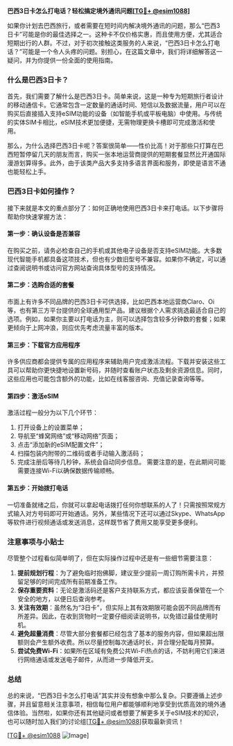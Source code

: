 **巴西3日卡怎么打电话？轻松搞定境外通讯问题[[TG💪+ @esim1088](https://t.me/s/esim1088)]**

如果你计划去巴西旅行，或者需要在短时间内解决境外通讯的问题，那么“巴西3日卡”可能是你的最佳选择之一。这种卡不仅价格实惠，而且使用方便，尤其适合短期出行的人群。不过，对于初次接触这类服务的人来说，“巴西3日卡怎么打电话？”可能是一个令人头疼的问题。别担心，在这篇文章中，我们将详细解答这一疑问，并为你提供一份全面的使用指南。

### 什么是巴西3日卡？

首先，我们需要了解什么是巴西3日卡。简单来说，这是一种专为短期旅行者设计的移动通信卡。它通常包含一定数量的通话时间、短信以及数据流量，用户可以在购买后直接插入支持eSIM功能的设备（如智能手机或平板电脑）中使用。与传统的实体SIM卡相比，eSIM技术更加便捷，无需物理更换卡槽即可完成激活和使用。

那么，为什么选择巴西3日卡呢？答案很简单——性价比高！对于那些只打算在巴西短暂停留几天的朋友而言，购买一张本地运营商提供的短期套餐显然比开通国际漫游划算得多。此外，由于该类产品大多支持多语言界面和服务，即使是语言不通也能轻松上手。

### 巴西3日卡如何操作？

接下来就是本文的重点部分了：如何正确地使用巴西3日卡来打电话。以下步骤将帮助你快速掌握方法：

#### 第一步：确认设备是否兼容
在购买之前，请务必检查自己的手机或其他电子设备是否支持eSIM功能。大多数现代智能手机都具备这项技术，但也有少数旧型号不兼容。如果你不确定，可以通过查阅说明书或访问官方网站查询具体型号的支持情况。

#### 第二步：选购合适的套餐
市面上有许多不同品牌的巴西3日卡可供选择，比如巴西本地运营商Claro、Oi等，也有第三方平台提供的全球通用型产品。建议根据个人需求挑选最适合自己的选项。例如，如果你主要以打电话为主，则可以选择包含较多分钟数的套餐；如果更倾向于上网冲浪，则应优先考虑流量丰富的版本。

#### 第三步：下载官方应用程序
许多供应商都会提供专属的应用程序来辅助用户完成激活流程。下载并安装这些工具可以帮助你更快捷地设置新号码，并随时查看账户状态及剩余资源信息。同时，这些应用也可能包含额外的功能，比如在线客服咨询、充值记录查询等等。

#### 第四步：激活eSIM
激活过程一般分为以下几个环节：
1. 打开设备上的设置菜单；
2. 导航至“蜂窝网络”或“移动网络”页面；
3. 点击“添加新的eSIM配置文件”；
4. 扫描包装内附带的二维码或者手动输入激活码；
5. 完成注册后等待几秒钟，系统会自动同步信息。
需要注意的是，在此期间可能需要连接Wi-Fi以确保数据传输顺畅。

#### 第五步：开始拨打电话
一切准备就绪之后，你就可以拿起电话拨打任何你想联系的人了！只需按照常规方式输入对方号码即可开始通话。另外，某些情况下还可以通过Skype、WhatsApp等软件进行视频通话或发送消息，这样既节省了费用又能享受更多便利。

### 注意事项与小贴士

尽管整个过程看似简单明了，但在实际操作过程中还是有一些细节需要注意：

1. **提前规划行程**：为了避免临时抱佛脚，建议至少提前一周订购所需卡片，并预留足够的时间完成所有前期准备工作。
2. **保存重要资料**：无论是激活码还是客户支持联系方式，都应该妥善保管在一个安全的地方，以便日后查询参考。
3. **关注有效期**：虽然名为“3日卡”，但实际上其有效期限可能会因不同品牌而有所差异。因此，在收到货物时一定要仔细阅读说明书，以免错过最佳使用时机。
4. **避免超量消费**：尽管大部分套餐都已经包含了基本的服务内容，但如果超出限额则会产生额外收费。所以尽量控制每次通话时长，并合理分配每月预算。
5. **尝试免费Wi-Fi**：如果所在区域有免费公共Wi-Fi热点的话，不妨利用它们来进行网络通话或发送电子邮件，从而进一步降低开支。

### 总结

总的来说，“巴西3日卡怎么打电话”其实并没有想象中那么复杂。只要遵循上述步骤，并且留意相关注意事项，相信每位用户都能够顺利地享受到优质高效的境外通信体验。当然啦，如果你还有其他疑问或者想要了解更多关于eSIM技术的知识，也可以随时加入我们的讨论组[[TG💪+ @esim1088](https://t.me/s/esim1088)]获取最新资讯！

[[TG💪+ @esim1088](https://t.me/s/esim1088) ![Image](https://i.postimg.cc/4NQfJmqS/Snipaste-2025-05-13-00-14-12.png)]